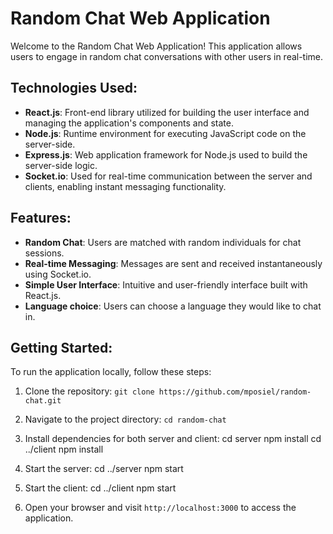 # Random Chat Web Application

Welcome to the Random Chat Web Application! This application allows users to engage in random chat conversations with other users in real-time.

## Technologies Used:
- **React.js**: Front-end library utilized for building the user interface and managing the application's components and state.
- **Node.js**: Runtime environment for executing JavaScript code on the server-side.
- **Express.js**: Web application framework for Node.js used to build the server-side logic.
- **Socket.io**: Used for real-time communication between the server and clients, enabling instant messaging functionality.

## Features:
- **Random Chat**: Users are matched with random individuals for chat sessions.
- **Real-time Messaging**: Messages are sent and received instantaneously using Socket.io.
- **Simple User Interface**: Intuitive and user-friendly interface built with React.js.
- **Language choice**: Users can choose a language they would like to chat in.

## Getting Started:
To run the application locally, follow these steps:

1. Clone the repository: `git clone https://github.com/mposiel/random-chat.git`
2. Navigate to the project directory: `cd random-chat`
3. Install dependencies for both server and client:
cd server
npm install
cd ../client
npm install

4. Start the server:
cd ../server
npm start

5. Start the client:
cd ../client
npm start

6. Open your browser and visit `http://localhost:3000` to access the application.

